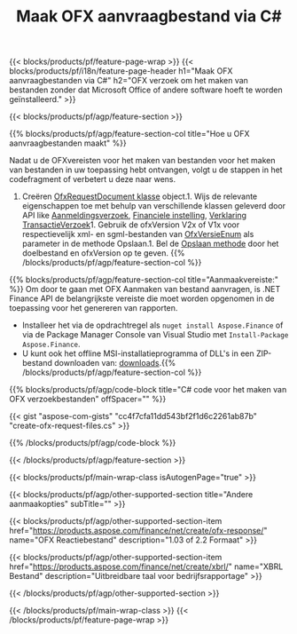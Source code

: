 ﻿---
title: Maak OFX aanvraagbestand via C#
description: Voorbeeldcode voor het maken van OFX verzoekbestand. Gebruik API voorbeeldcode voor het genereren van batch-OFX aanvraagbestanden binnen .NET-gebaseerde applicaties. 
url: /nl/net/create/ofx-request/
family: finance
platformtag: net
feature: create
informat: OFX Request
outformat: 
otherformats: OFX Response
---
{{< blocks/products/pf/feature-page-wrap >}}
{{< blocks/products/pf/i18n/feature-page-header h1="Maak OFX aanvraagbestanden via C#" h2="OFX verzoek om het maken van bestanden zonder dat Microsoft Office of andere software hoeft te worden geïnstalleerd." >}}

{{< blocks/products/pf/agp/feature-section >}}

{{% blocks/products/pf/agp/feature-section-col title="Hoe u OFX aanvraagbestanden maakt" %}}

Nadat u de OFXvereisten voor het maken van bestanden voor het maken van bestanden in uw toepassing hebt ontvangen, volgt u de stappen in het codefragment of verbetert u deze naar wens.

1. Creëren [OfxRequestDocument klasse](https://apireference.aspose.com/finance/net/aspose.finance.ofx/ofxrequestdocument) object.1. Wijs de relevante eigenschappen toe met behulp van verschillende klassen geleverd door API like [Aanmeldingsverzoek](https://apireference.aspose.com/finance/net/aspose.finance.ofx.signon/signonrequest), [Financiele instelling](https://apireference.aspose.com/finance/net/aspose.finance.ofx.signon/financialinstitution), [Verklaring TransactieVerzoek](https://apireference.aspose.com/finance/net/aspose.finance.ofx.bank/statementtransactionrequest)1. Gebruik de ofxVersion V2x of V1x voor respectievelijk xml- en sgml-bestanden van [OfxVersieEnum](https://apireference.aspose.com/finance/net/aspose.finance.ofx/ofxversionenum) als parameter in de methode Opslaan.1. Bel de [Opslaan methode](https://apireference.aspose.com/finance/net/aspose.finance.ofx/ofxrequestdocument/methods/save) door het doelbestand en ofxVersion op te geven.
{{% /blocks/products/pf/agp/feature-section-col %}}

{{% blocks/products/pf/agp/feature-section-col title="Aanmaakvereiste:" %}}
Om door te gaan met OFX Aanmaken van bestand aanvragen, is .NET Finance API de belangrijkste vereiste die moet worden opgenomen in de toepassing voor het genereren van rapporten. 
- Installeer het via de opdrachtregel als ```nuget install Aspose.Finance``` of via de Package Manager Console van Visual Studio met ```Install-Package Aspose.Finance```.
- U kunt ook het offline MSI-installatieprogramma of DLL's in een ZIP-bestand downloaden van: [downloads](https://downloads.aspose.com/finance/net).{{% /blocks/products/pf/agp/feature-section-col %}}

{{% blocks/products/pf/agp/code-block title="C# code voor het maken van OFX verzoekbestanden" offSpacer="" %}}

{{< gist "aspose-com-gists" "cc4f7cfa11dd543bf2f1d6c2261ab87b" "create-ofx-request-files.cs" >}}

{{% /blocks/products/pf/agp/code-block %}}

{{< /blocks/products/pf/agp/feature-section >}}

{{< blocks/products/pf/main-wrap-class isAutogenPage="true" >}}

{{< blocks/products/pf/agp/other-supported-section title="Andere aanmaakopties" subTitle="" >}}

{{< blocks/products/pf/agp/other-supported-section-item href="https://products.aspose.com/finance/net/create/ofx-response/" name="OFX Reactiebestand" description="1.03 of 2.2 Formaat" >}}

{{< blocks/products/pf/agp/other-supported-section-item href="https://products.aspose.com/finance/net/create/xbrl/" name="XBRL Bestand" description="Uitbreidbare taal voor bedrijfsrapportage" >}}


{{< /blocks/products/pf/agp/other-supported-section >}}

{{< /blocks/products/pf/main-wrap-class >}}
{{< /blocks/products/pf/feature-page-wrap >}}